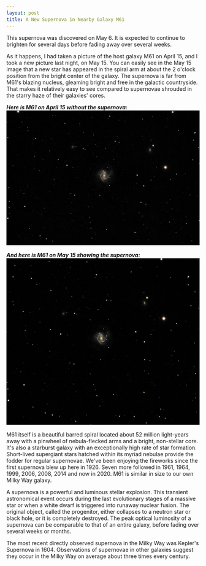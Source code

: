 ```yaml
---
layout: post
title: A New Supernova in Nearby Galaxy M61
---
```

This supernova was discovered on May 6.  It is expected to continue to brighten for several days before fading away over several weeks. 

As it happens, I had taken a picture of the host galaxy M61 on April 15, and I took a new picture last night, on May 15.  You can easily see in the May 15 image that a new star has appeared in the spiral arm at about the 2 o'clock position from the bright center of the galaxy. The supernova is far from M61's blazing nucleus, gleaming bright and free in the galactic countryside. That makes it relatively easy to see compared to supernovae shrouded in the starry haze of their galaxies' cores.

_**Here is M61 on April 15 without the supernova:**_
![M61 on April 15, 2020](..\images\m61_2020-04-15T23_55_32_Stack_16bits_201frames_603s.jpg)

_**And here is M61 on May 15 showing the supernova:**_
![M61 on May 15, 2020](..\images\m61_2020-05-15T21_45_56_Stack_16bits_201frames_603s.jpg)

M61 itself is a beautiful barred spiral located about 52 million light-years away with a pinwheel of nebula-flecked arms and a bright, non-stellar core. It's also a starburst galaxy with an exceptionally high rate of star formation. Short-lived supergiant stars hatched within its myriad nebulae provide the fodder for regular supernovae. We've been enjoying the fireworks since the first supernova blew up here in 1926. Seven more followed in 1961, 1964, 1999, 2006, 2008, 2014 and now in 2020. M61 is similar in size to our own Milky Way galaxy.

A supernova is a powerful and luminous stellar explosion. This transient astronomical event occurs during the last evolutionary stages of a massive star or when a white dwarf is triggered into runaway nuclear fusion. The original object, called the progenitor, either collapses to a neutron star or black hole, or it is completely destroyed. The peak optical luminosity of a supernova can be comparable to that of an entire galaxy, before fading over several weeks or months.

The most recent directly observed supernova in the Milky Way was Kepler's Supernova in 1604. Observations of supernovae in other galaxies suggest they occur in the Milky Way on average about three times every century.